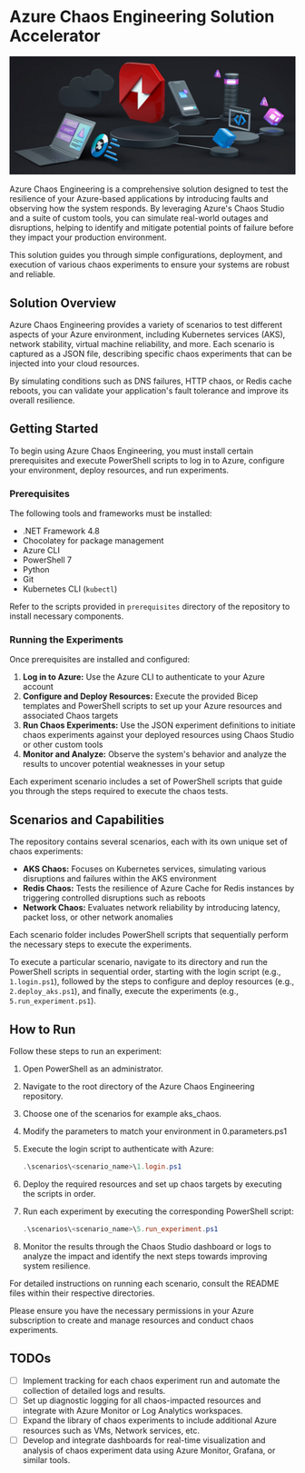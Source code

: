 # Azure Chaos Engineering Solution Accelerator

![Chaos Engineering Logo](media/chaos-logo.png)

Azure Chaos Engineering is a comprehensive solution designed to test the resilience of your Azure-based applications by introducing faults and observing how the system responds. By leveraging Azure's Chaos Studio and a suite of custom tools, you can simulate real-world outages and disruptions, helping to identify and mitigate potential points of failure before they impact your production environment.

This solution guides you through simple configurations, deployment, and execution of various chaos experiments to ensure your systems are robust and reliable.

## Solution Overview

Azure Chaos Engineering provides a variety of scenarios to test different aspects of your Azure environment, including Kubernetes services (AKS), network stability, virtual machine reliability, and more. Each scenario is captured as a JSON file, describing specific chaos experiments that can be injected into your cloud resources.

By simulating conditions such as DNS failures, HTTP chaos, or Redis cache reboots, you can validate your application's fault tolerance and improve its overall resilience.

## Getting Started

To begin using Azure Chaos Engineering, you must install certain prerequisites and execute PowerShell scripts to log in to Azure, configure your environment, deploy resources, and run experiments.

### Prerequisites

The following tools and frameworks must be installed:

- .NET Framework 4.8
- Chocolatey for package management
- Azure CLI
- PowerShell 7
- Python
- Git
- Kubernetes CLI (`kubectl`)

Refer to the scripts provided in `prerequisites` directory of the repository to install necessary components.

### Running the Experiments

Once prerequisites are installed and configured:

1. **Log in to Azure:** Use the Azure CLI to authenticate to your Azure account
2. **Configure and Deploy Resources:** Execute the provided Bicep templates and PowerShell scripts to set up your Azure resources and associated Chaos targets
3. **Run Chaos Experiments:** Use the JSON experiment definitions to initiate chaos experiments against your deployed resources using Chaos Studio or other custom tools
4. **Monitor and Analyze:** Observe the system's behavior and analyze the results to uncover potential weaknesses in your setup

Each experiment scenario includes a set of PowerShell scripts that guide you through the steps required to execute the chaos tests.

## Scenarios and Capabilities

The repository contains several scenarios, each with its own unique set of chaos experiments:

- **AKS Chaos:** Focuses on Kubernetes services, simulating various disruptions and failures within the AKS environment
- **Redis Chaos:** Tests the resilience of Azure Cache for Redis instances by triggering controlled disruptions such as reboots
- **Network Chaos:** Evaluates network reliability by introducing latency, packet loss, or other network anomalies

Each scenario folder includes PowerShell scripts that sequentially perform the necessary steps to execute the experiments.

To execute a particular scenario, navigate to its directory and run the PowerShell scripts in sequential order, starting with the login script (e.g., `1.login.ps1`), followed by the steps to configure and deploy resources (e.g., `2.deploy_aks.ps1`), and finally, execute the experiments (e.g., `5.run_experiment.ps1`).

## How to Run

Follow these steps to run an experiment:

1. Open PowerShell as an administrator.
2. Navigate to the root directory of the Azure Chaos Engineering repository.
3. Choose one of the scenarios for example aks_chaos.
3. Modify the parameters to match your environment in 0.parameters.ps1
3. Execute the login script to authenticate with Azure:

   ```powershell
   .\scenarios\<scenario_name>\1.login.ps1
   ```

4. Deploy the required resources and set up chaos targets by executing the scripts in order.
5. Run each experiment by executing the corresponding PowerShell script:

   ```powershell
   .\scenarios\<scenario_name>\5.run_experiment.ps1
   ```

6. Monitor the results through the Chaos Studio dashboard or logs to analyze the impact and identify the next steps towards improving system resilience.

For detailed instructions on running each scenario, consult the README files within their respective directories.

Please ensure you have the necessary permissions in your Azure subscription to create and manage resources and conduct chaos experiments.

## TODOs 

- [ ] Implement tracking for each chaos experiment run and automate the collection of detailed logs and results.
- [ ] Set up diagnostic logging for all chaos-impacted resources and integrate with Azure Monitor or Log Analytics workspaces.
- [ ] Expand the library of chaos experiments to include additional Azure resources such as VMs, Network services, etc.
- [ ] Develop and integrate dashboards for real-time visualization and analysis of chaos experiment data using Azure Monitor, Grafana, or similar tools.
